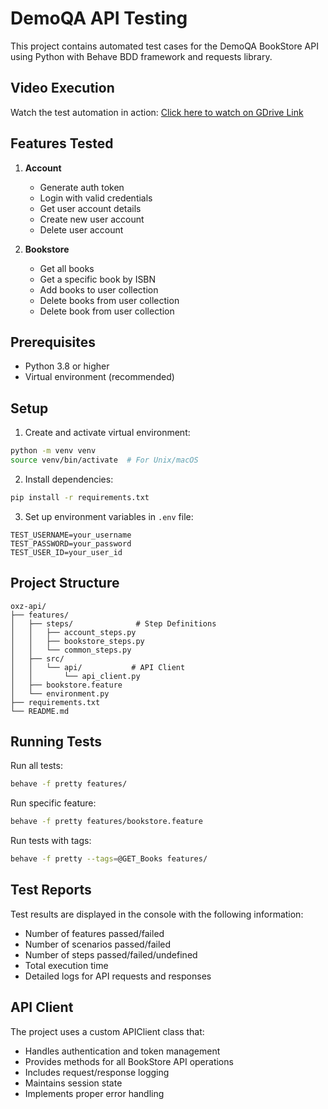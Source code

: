 # DemoQA API Testing

This project contains automated test cases for the DemoQA BookStore API using Python with Behave BDD framework and requests library.

## Video Execution
Watch the test automation in action:
[Click here to watch on GDrive Link](https://drive.google.com/file/d/1b4mmqTN8NJ7Dop_zyeaEyQEUnKo8NiAm/view?usp=sharing)

## Features Tested

1. **Account**
   - Generate auth token
   - Login with valid credentials
   - Get user account details
   - Create new user account
   - Delete user account

2. **Bookstore**
   - Get all books
   - Get a specific book by ISBN
   - Add books to user collection
   - Delete books from user collection
   - Delete book from user collection

## Prerequisites

- Python 3.8 or higher
- Virtual environment (recommended)

## Setup

1. Create and activate virtual environment:
```bash
python -m venv venv
source venv/bin/activate  # For Unix/macOS
```

2. Install dependencies:
```bash
pip install -r requirements.txt
```

3. Set up environment variables in `.env` file:
```
TEST_USERNAME=your_username
TEST_PASSWORD=your_password
TEST_USER_ID=your_user_id
```

## Project Structure

```
oxz-api/
├── features/
│   ├── steps/              # Step Definitions
│   │   ├── account_steps.py
│   │   ├── bookstore_steps.py
│   │   └── common_steps.py
│   ├── src/
│   │   └── api/           # API Client
│   │       └── api_client.py
│   ├── bookstore.feature
│   └── environment.py
├── requirements.txt
└── README.md
```

## Running Tests

Run all tests:
```bash
behave -f pretty features/
```

Run specific feature:
```bash
behave -f pretty features/bookstore.feature
```

Run tests with tags:
```bash
behave -f pretty --tags=@GET_Books features/
```

## Test Reports

Test results are displayed in the console with the following information:
- Number of features passed/failed
- Number of scenarios passed/failed
- Number of steps passed/failed/undefined
- Total execution time
- Detailed logs for API requests and responses

## API Client

The project uses a custom APIClient class that:
- Handles authentication and token management
- Provides methods for all BookStore API operations
- Includes request/response logging
- Maintains session state
- Implements proper error handling
